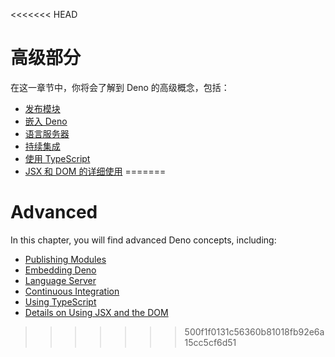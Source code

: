 <<<<<<< HEAD
# 高级部分

在这一章节中，你将会了解到 Deno 的高级概念，包括：

- [发布模块](./advanced/publishing.md)
- [嵌入 Deno](./advanced/embedding_deno.md)
- [语言服务器](./advanced/language_server.md)
- [持续集成](./advanced/continuous_integration.md)
- [使用 TypeScript](./advanced/typescript.md)
- [JSX 和 DOM 的详细使用](./advanced/jsx_dom.md)
=======
# Advanced

In this chapter, you will find advanced Deno concepts, including:

- [Publishing Modules](./advanced/publishing.md)
- [Embedding Deno](./advanced/embedding_deno.md)
- [Language Server](./advanced/language_server.md)
- [Continuous Integration](./advanced/continuous_integration.md)
- [Using TypeScript](./advanced/typescript.md)
- [Details on Using JSX and the DOM](./advanced/jsx_dom.md)
>>>>>>> 500f1f0131c56360b81018fb92e6a15cc5cf6d51
